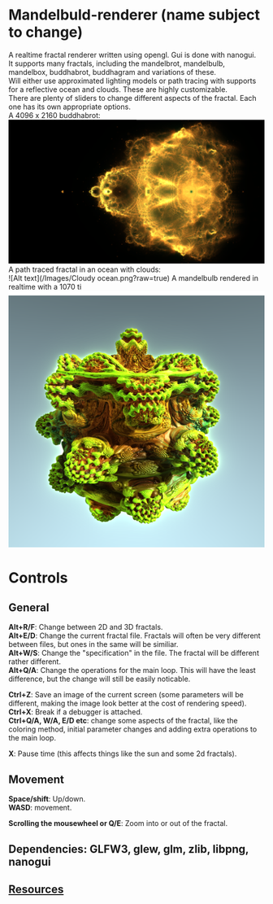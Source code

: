 
# Mandelbuld-renderer (name subject to change)
A realtime fractal renderer written using opengl. Gui is done with nanogui.<br/>
It supports many fractals, including the mandelbrot, mandelbulb, mandelbox, buddhabrot, buddhagram and variations of these.<br/>
Will either use approximated lighting models or path tracing with supports for a reflective ocean and clouds. These are highly customizable.<br/>
There are plenty of sliders to change different aspects of the fractal. Each one has its own appropriate options.<br/>
A 4096 x 2160 buddhabrot:<br/>
![Alt text](/Images/buddhabrot.png?raw=true)
A path traced fractal in an ocean with clouds:<br/>
![Alt text](/Images/Cloudy ocean.png?raw=true)
A mandelbulb rendered in realtime with a 1070 ti<br/>
![Alt text](/Images/sample.png?raw=true "Rendered in realmtime with a 1070 ti")
# **Controls**<br/>
## **General**<br/>
**Alt+R/F**: Change between 2D and 3D fractals. <br/>
**Alt+E/D**: Change the current fractal file. Fractals will often be very different between files, but ones in the same will be similiar.<br/>
**Alt+W/S**: Change the "specification" in the file. The fractal will be different rather different.<br/>
**Alt+Q/A**: Change the operations for the main loop. This will have the least difference, but the change will still be easily noticable.<br/>

**Ctrl+Z**: Save an image of the current screen (some parameters will be different, making the image look better at the cost of rendering speed).<br/>
**Ctrl+X**: Break if a debugger is attached.<br/>
**Ctrl+Q/A, W/A, E/D etc**: change some aspects of the fractal, like the coloring method, initial parameter changes and adding extra operations to the main loop.<br/>

**X**: Pause time (this affects things like the sun and some 2d fractals).<br/>


## **Movement**<br/>
**Space/shift**: Up/down.<br/>
**WASD**: movement.<br/>

**Scrolling the mousewheel or Q/E**: Zoom into or out of the fractal.<br/>

## **Dependencies**: GLFW3, glew, glm, zlib, libpng, nanogui<br/>
## **[Resources](https://github.com/Matistjati/Mandelbuld-renderer/blob/master/resources.md)** <br/>




